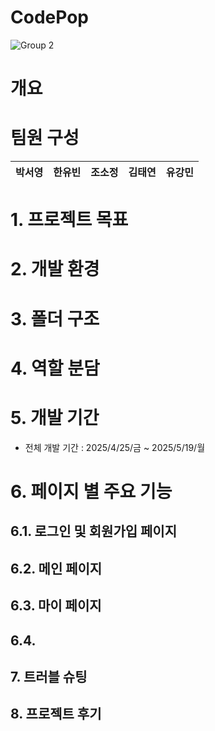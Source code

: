 # CodePop

![Group 2](https://github.com/user-attachments/assets/70ab9a06-996e-4e99-b4a6-00e02146e0b4)


# 개요

# 팀원 구성

| **박서영** | **한유빈** | **조소정** | **김태연** | **유강민** |
| :------: | :------: | :------: | :------: | :------: | 

# 1. 프로젝트 목표

# 2. 개발 환경

# 3. 폴더 구조

# 4. 역할 분담

# 5. 개발 기간

- 전체 개발 기간 : 2025/4/25/금 ~ 2025/5/19/월

# 6. 페이지 별 주요 기능

## 6.1. 로그인 및 회원가입 페이지

## 6.2. 메인 페이지

## 6.3. 마이 페이지

## 6.4. 

## 7. 트러블 슈팅

## 8. 프로젝트 후기
